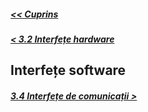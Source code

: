 ##### [<< Cuprins](../Cuprins.md)
##### [< 3.2 Interfețe hardware](3.2%20Interfețe%20hardware.md)
## Interfețe software
##### [3.4 Interfețe de comunicații >](3.4%20Interfețe%20de%20comunicații.md)
